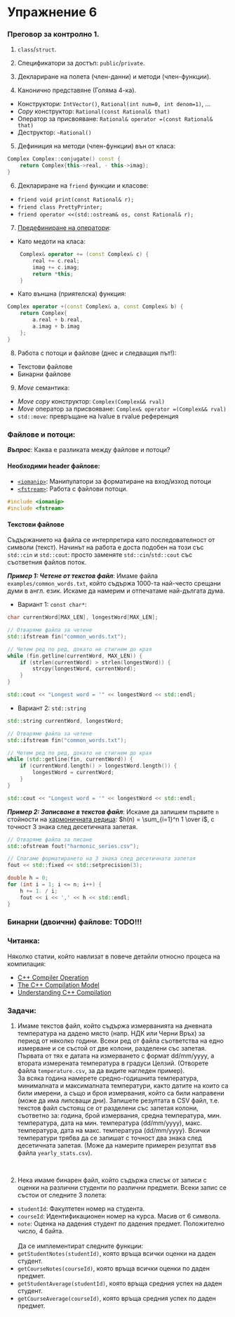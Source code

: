 # Упражнение 6


### Преговор за контролно 1.

1. `class`/`struct`.

2. Спецификатори за достъп: `public`/`private`.

3. Деклариране на полета (член-данни) и методи (член-функции).

4. Канонично представяне (Голяма 4-ка).
  - Конструктори: `IntVector()`, `Rational(int num=0, int denom=1)`, ...
  - _Copy_ конструктор: `Rational(const Rational& that)`
  - Оператор за присвояване: `Rational& operator =(const Rational& that)`
  - Деструктор: `~Rational()`

5. Дефиниция на методи (член-функции) вън от класа:
```cpp
Complex Complex::conjugate() const {
	return Complex{this->real, - this->imag};
}
```

6. Деклариране на `friend` функции и класове:
  - `friend void print(const Rational& r);`
  - `friend class PrettyPrinter;`
  - `friend operator <<(std::ostream& os, const Rational& r);`

7. [Предефиниране на оператори](https://en.cppreference.com/w/cpp/language/operators):
  - Като медоти на класа:
  ```cpp
  	  Complex& operator += (const Complex& c) {
  	  	  real += c.real;
  	  	  imag += c.imag;
  	  	  return *this;
  	  }
  ```
  - Като външна (приятелска) функция:
  ```cpp
  Complex operator +(const Complex& a, const Complex& b) {
  	  return Complex{
  	  	  a.real + b.real,
  	  	  a.imag + b.imag
  	  };
  }
  ```

8. Работа с потоци и файлове (днес и следващия път!):
  - Текстови файлове
  - Бинарни файлове

9. _Move_ семантика:
  - _Move copy_ конструктор: `Complex(Complex&& rval)`
  - _Move_ оператор за присвояване: `Complex& operator =(Complex&& rval)`
  - `std::move`: превръщане нa lvalue в rvalue референция


### Файлове и потоци:

_**Въпрос**_: Каква е разликата между файлове и потоци?

#### Необходими header файлове:
  - [`<iomanip>`](https://cplusplus.com/reference/iomanip/): Манипулатори за форматиране на вход/изход потоци
  - [`<fstream>`](https://cplusplus.com/reference/fstream/): Работа с файлови потоци.
```cpp
#include <iomanip>
#include <fstream>
```

#### Текстови файлове

Съдържанието на файла се интерпретира като последователност от символи (текст). Начинът на работа е доста подобен на този със `std::cin` и `std::cout`: просто заменяте `std::cin`/`std::cout` със съответния файлов поток.

_**Пример 1: Четене от текстов файл**_: Имаме файла `examples/common_words.txt`, който съдържа 1000-та най-често срещани думи в англ. език. Искаме да намерим и отпечатаме най-дългата дума.

- Вариант 1: `const char*`:
```cpp
char currentWord[MAX_LEN], longestWord[MAX_LEN];

// Отваряме файла за четене
std::ifstream fin("common_words.txt");

// Четем ред по ред, докато не стигнем до края
while (fin.getline(currentWord, MAX_LEN)) {
	if (strlen(currentWord) > strlen(longestWord)) {
		strcpy(longestWord, currentWord);
	}
}

std::cout << "Longest word = '" << longestWord << std::endl;
```

- Вариант 2: `std::string`
```cpp
std::string currentWord, longestWord;

// Отваряме файла за четене
std::ifstream fin("common_words.txt");

// Четем ред по ред, докато не стигнем до края
while (std::getline(fin, currentWord)) {
	if (currentWord.length() > longestWord.length()) {
		longestWord = currentWord;
	}
}

std::cout << "Longest word = '" << longestWord << std::endl;
```

_**Пример 2: Записване в текстов файл**_: Искаме да запишем първите `n` стойности на [хармоничната редица](https://en.wikipedia.org/wiki/Harmonic_series_(mathematics)): $h(n) = \sum_{i=1}^n 1 \over i$, с точност 3 знака след десетичната запетая.
```cpp
// Отваряме файла за писане
std::ofstream fout("harmonic_series.csv");

// Слагаме форматирането на 3 знака след десетичната запетая
fout << std::fixed << std::setprecision(3);

double h = 0;
for (int i = 1; i <= n; i++) {
	h += 1. / i;
	fout << i << ',' << h << std::endl;
}
```

### Бинарни (двоични) файлове: TODO!!!


### Читанка:
Няколко статии, който навлизат в повече детайли относно процеса на компилация:

- [C++ Compiler Operation](https://icarus.cs.weber.edu/~dab/cs1410/textbook/1.Basics/compiler_op.html)
- [The C++ Compilation Model](https://subscription.packtpub.com/book/programming/9781789801491/1/ch01lvl1sec03/the-c-compilation-model)
- [Understanding C++ Compilation](https://www.toptal.com/c-plus-plus/c-plus-plus-understanding-compilation)


### Задачи:

1. Имаме текстов файл, който съдържа измерванията на дневната температура на дадено място (напр. НДК или Черни Връх) за период от няколко години. Всеки ред от файла съответства на едно измерване и се състой от две колони, разделени със запетая. Първата от тях е датата на измерването с формат dd/mm/yyyy, а втората измерената температура в градуси Целзий. (Отворете файла `temperature.csv`, за да видите нагледен пример).<br />
За всяка година намерете средно-годишнита температура, минималната и максималната температури, както датите на които са били имерени, а също и броя измервания, който са били направени (може да има липсващи дни). Запишете резултата в CSV файл, т.е. текстов файл състоящ се от разделени със запетая колони, съответно за: година, брой измервания, средна температура, мин. температура, дата на мин. температура (dd/mm/yyyy), макс. температура, дата на макс. температура (dd/mm/yyyy). Всички температури трябва да се запишат с точност два знака след десетичната запетая. (Може да намерите примерен резултат във файла `yearly_stats.csv`).
<br />

2. Нека имаме бинарен файл, който съдържа списък от записи с оценки на различни студенти по различни предмети. Всеки запис се състои от следните 3 полета:
- `studentId`: Факултетен номер на студента.
- `courseId`: Идентификационен номер на курса. Масив от 6 символа.
- `note`: Оценка на дадения студент по дадения предмет. Положително число, 4 байта. <br /><br />
Да се имплементират следните функции:
- `getStudentNotes(studentId)`, която връща всички оценки на даден студент.
- `getCourseNotes(courseId)`, която връща всички оценки по даден предмет.
- `getStudentAverage(studentId)`, която връща средния успех на даден студент.
- `getCourseAverage(courseId)`, която връща средния успех по даден предмет.
